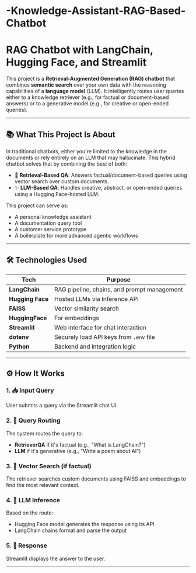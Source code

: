 # -Knowledge-Assistant-RAG-Based-Chatbot

# RAG Chatbot with LangChain, Hugging Face, and Streamlit

This project is a **Retrieval-Augmented Generation (RAG) chatbot** that combines **semantic search** over your own data with the reasoning capabilities of a **language model** (LLM). It intelligently routes user queries either to a knowledge retriever (e.g., for factual or document-based answers) or to a generative model (e.g., for creative or open-ended queries).

---

## 📚 What This Project Is About

In traditional chatbots, either you're limited to the knowledge in the documents or rely entirely on an LLM that may hallucinate. This hybrid chatbot solves that by combining the best of both:

- 🧠 **Retrieval-Based QA**: Answers factual/document-based queries using vector search over custom documents.
- ✨ **LLM-Based QA**: Handles creative, abstract, or open-ended queries using a Hugging Face-hosted LLM.

This project can serve as:
- A personal knowledge assistant
- A documentation query tool
- A customer service prototype
- A boilerplate for more advanced agentic workflows

---

## 🛠️ Technologies Used

| Tech            | Purpose                                      |
|-----------------|----------------------------------------------|
| **LangChain**   | RAG pipeline, chains, and prompt management  |
| **Hugging Face**| Hosted LLMs via Inference API                |
| **FAISS**       | Vector similarity search                     |
| **HuggingFace** | For embeddings                      |
| **Streamlit**   | Web interface for chat interaction           |
| **dotenv**      | Securely load API keys from `.env` file      |
| **Python**      | Backend and integration logic                |

---

## ⚙️ How It Works

### 1. 📥 Input Query
User submits a query via the Streamlit chat UI.

### 2. 🚦 Query Routing
The system routes the query to:
- **RetrieverQA** if it's factual (e.g., "What is LangChain?")
- **LLM** if it's generative (e.g., "Write a poem about AI")

### 3. 📄 Vector Search (if factual)
The retriever searches custom documents using FAISS and embeddings to find the most relevant context.

### 4. 🤖 LLM Inference
Based on the route:
- Hugging Face model generates the response using its API
- LangChain chains format and parse the output

### 5. 💬 Response
Streamlit displays the answer to the user.

---
